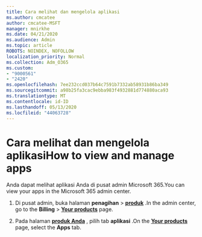 ```yaml
---
title: Cara melihat dan mengelola aplikasi
ms.author: cmcatee
author: cmcatee-MSFT
manager: mnirkhe
ms.date: 04/21/2020
ms.audience: Admin
ms.topic: article
ROBOTS: NOINDEX, NOFOLLOW
localization_priority: Normal
ms.collection: Adm_O365
ms.custom:
- "9000561"
- "2420"
ms.openlocfilehash: 7ee232ccd037b64c7591b7332ab58931b86ba349
ms.sourcegitcommit: a98b25fa3cac9ebba983f4932881d774880aca93
ms.translationtype: MT
ms.contentlocale: id-ID
ms.lasthandoff: 05/13/2020
ms.locfileid: "44063728"
---
```

# <a name="how-to-view-and-manage-apps"></a><span data-ttu-id="05798-102">Cara melihat dan mengelola aplikasi</span><span class="sxs-lookup"><span data-stu-id="05798-102">How to view and manage apps</span></span>

<span data-ttu-id="05798-103">Anda dapat melihat aplikasi Anda di pusat admin Microsoft 365.</span><span class="sxs-lookup"><span data-stu-id="05798-103">You can view your apps in the Microsoft 365 admin center.</span></span> 

1. <span data-ttu-id="05798-104">Di pusat admin, buka halaman **penagihan**  >  **[produk](https://go.microsoft.com/fwlink/p/?linkid=842054)** .</span><span class="sxs-lookup"><span data-stu-id="05798-104">In the admin center, go to the **Billing** > **[Your products](https://go.microsoft.com/fwlink/p/?linkid=842054)** page.</span></span>

2. <span data-ttu-id="05798-105">Pada halaman **[produk Anda](https://go.microsoft.com/fwlink/p/?linkid=842054)** , pilih tab **aplikasi** .</span><span class="sxs-lookup"><span data-stu-id="05798-105">On the **[Your products](https://go.microsoft.com/fwlink/p/?linkid=842054)** page, select the **Apps** tab.</span></span>